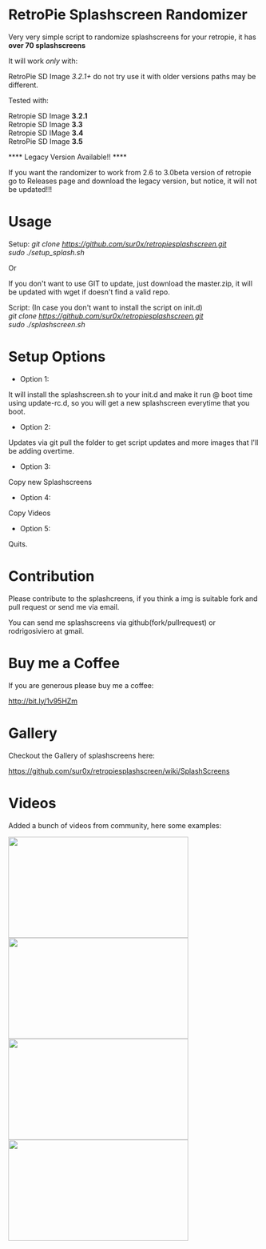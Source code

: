 RetroPie Splashscreen Randomizer
====================

Very very simple script to randomize splashscreens for your retropie, it has **over 70 splashscreens**


It will work *only* with:

RetroPie SD Image *3.2.1+* do not try use it with older versions paths may be different.

Tested with:

Retropie SD Image **3.2.1**  
Retropie SD Image **3.3**  
Retropie SD IMage **3.4**  
RetroPie SD Image **3.5**  


**** Legacy Version Available!! ****

If you want the randomizer to work from 2.6 to 3.0beta version of retropie go to Releases page and download the legacy version, but notice, it will not be updated!!!


Usage
====================

Setup:
*git clone https://github.com/sur0x/retropiesplashscreen.git*  
*sudo ./setup_splash.sh*

Or

If you don't want to use GIT to update, just download the master.zip, it will be updated with wget if doesn't find a valid repo.


Script: (In case you don't want to install the script on init.d)  
*git clone https://github.com/sur0x/retropiesplashscreen.git*  
*sudo ./splashscreen.sh*

Setup Options
====================

* Option 1:

It will install the splashscreen.sh to your init.d and make it run @ boot time using update-rc.d, so you will get a new splashscreen everytime that you boot.

* Option 2:

Updates via git pull the folder to get script updates and more images that I'll be adding overtime.

* Option 3:

Copy new Splashscreens

* Option 4:

Copy Videos

* Option 5:

Quits.

Contribution
====================
Please contribute to the splashcreens, if you think a img is suitable fork and pull request or send me via email.

You can send me splashscreens via github(fork/pullrequest) or rodrigosiviero at gmail.


Buy me a Coffee
====================
If you are generous please buy me a coffee:

http://bit.ly/1v95HZm


Gallery
====================

Checkout the Gallery of splashscreens here:

https://github.com/sur0x/retropiesplashscreen/wiki/SplashScreens

Videos
====================

Added a bunch of videos from community, here some examples:    

<a target="_blank" href="https://www.youtube.com/watch?v=-FfhVOgGCi4">
  <img src="https://j.gifs.com/jR89yz.gif" width="360" height="202">
</a>
<a target="_blank" href="https://www.youtube.com/watch?v=oXex6cLliYI">
<img src="https://j.gifs.com/kR709r.gif" width="360" height="202">
</a>
<a target="_blank" href="https://www.youtube.com/watch?v=VgsgdT9Pdso">
<img src="https://j.gifs.com/yPXvQz.gif" width="360" height="202">
</a>
<a target="_blank" href="https://www.youtube.com/watch?v=h33QfsFLlVA&feature=youtu.be">
<img src="https://j.gifs.com/31wxB4.gif" width="360" height="202">
</a>


